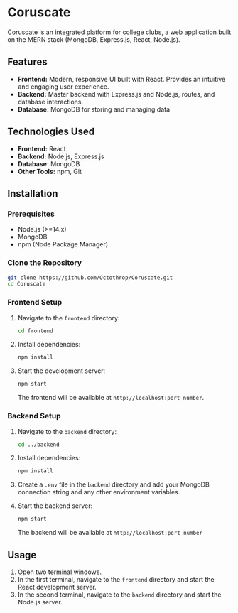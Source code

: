 # Coruscate

Coruscate is an integrated platform for college clubs, a web application built on the MERN stack (MongoDB, Express.js, React, Node.js).

## Features

- **Frontend:** Modern, responsive UI built with React. Provides an intuitive and engaging user experience.
- **Backend:** Master backend with Express.js and Node.js, routes, and database interactions.
- **Database:** MongoDB for storing and managing data

## Technologies Used

- **Frontend:** React
- **Backend:** Node.js, Express.js
- **Database:** MongoDB
- **Other Tools:** npm, Git

## Installation

### Prerequisites

- Node.js (>=14.x)
- MongoDB
- npm (Node Package Manager)

### Clone the Repository

```bash
git clone https://github.com/Octothrop/Coruscate.git
cd Coruscate
```

### Frontend Setup

1. Navigate to the `frontend` directory:

    ```bash
    cd frontend
    ```

2. Install dependencies:

    ```bash
    npm install
    ```

3. Start the development server:

    ```bash
    npm start
    ```

    The frontend will be available at `http://localhost:port_number`.

### Backend Setup

1. Navigate to the `backend` directory:

    ```bash
    cd ../backend
    ```

2. Install dependencies:

    ```bash
    npm install
    ```

3. Create a `.env` file in the `backend` directory and add your MongoDB connection string and any other environment variables.

4. Start the backend server:

    ```bash
    npm start
    ```

    The backend will be available at `http://localhost:port_number`

## Usage

1. Open two terminal windows.
2. In the first terminal, navigate to the `frontend` directory and start the React development server.
3. In the second terminal, navigate to the `backend` directory and start the Node.js server.



